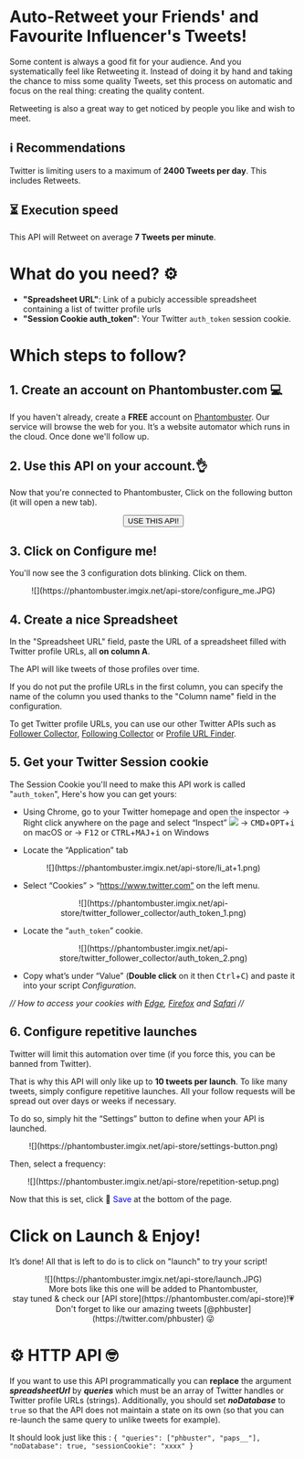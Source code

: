 # Auto-Retweet your Friends' and Favourite Influencer's Tweets!

Some content is always a good fit for your audience. And you systematically feel like Retweeting it. Instead of doing it by hand and taking the chance to miss some quality Tweets, set this process on automatic and focus on the real thing: creating the quality content.

Retweeting is also a great way to get noticed by people you like and wish to meet.

## ℹ️ Recommendations 
Twitter is limiting users to a maximum of **2400 Tweets per day**. This includes Retweets. 

## ⏳ Execution speed

This API will Retweet on average **7 Tweets per minute**.

# What do you need? ⚙️
- **"Spreadsheet URL"**: Link of a pubicly accessible spreadsheet containing a list of twitter profile urls
- **"Session Cookie auth_token"**: Your Twitter `auth_token` session cookie.

# Which steps to follow?
## 1. Create an account on Phantombuster.com 💻
If you haven't already, create a **FREE** account on [Phantombuster](https://phantombuster.com/register). Our service will browse the web for you. It’s a website automator which runs in the cloud. Once done we'll follow up.

## 2. Use this API on your account.👌
Now that you're connected to Phantombuster, Click on the following button (it will open a new tab).

<center><button type="button" class="btn btn-warning callToAction" onclick="useThisApi()">USE THIS API!</button></center>

## 3. Click on Configure me!
You'll now see the 3 configuration dots blinking. Click on them.

<center>![](https://phantombuster.imgix.net/api-store/configure_me.JPG)</center>

## 4. Create a nice Spreadsheet
In the "Spreadsheet URL" field, paste the URL of a spreadsheet filled with Twitter profile URLs, all **on column A**.

The API will like tweets of those profiles over time.

If you do not put the profile URLs in the first column, you can specify the name of the column you used thanks to the "Column name" field in the configuration.

To get Twitter profile URLs, you can use our other Twitter APIs such as [Follower Collector](/api-store/4130/twitter-follower-collector), [Following Collector](/api-store/4457/twitter-following-collector) or [Profile URL Finder](/api-store/4485/twitter-profile-url-finder).

## 5. Get your Twitter Session cookie
The Session Cookie you'll need to make this API work is called "`auth_token`",
Here's how you can get yours:

* Using Chrome, go to your Twitter homepage and open the inspector
→ Right click anywhere on the page and select “Inspect” ![](https://phantombuster.imgix.net/api-store/Inspect+browser.png)
→ <kbd>CMD</kbd>+<kbd>OPT</kbd>+<kbd>i</kbd> on macOS
or
→ <kbd>F12</kbd> or <kbd>CTRL</kbd>+<kbd>MAJ</kbd>+<kbd>i</kbd> on Windows

* Locate the “Application” tab

<center>![](https://phantombuster.imgix.net/api-store/li_at+1.png)</center>

* Select “Cookies” > “https://www.twitter.com” on the left menu.

<center>![](https://phantombuster.imgix.net/api-store/twitter_follower_collector/auth_token_1.png)</center>

* Locate the “`auth_token`” cookie.

<center>![](https://phantombuster.imgix.net/api-store/twitter_follower_collector/auth_token_2.png)</center/>

* Copy what’s under “Value” (**Double click** on it then <kbd>Ctrl</kbd>+<kbd>C</kbd>) and paste it into your script _Configuration_.

_// How to access your cookies with <a href="https://docs.microsoft.com/en-us/microsoft-edge/devtools-guide/debugger/cookies" target="_blank">Edge</a>, <a href="https://developer.mozilla.org/en-US/docs/Tools/Storage_Inspector" target="_blank">Firefox</a> and <a href="https://www.macobserver.com/tmo/article/see_full_cookie_details_in_safari_5.1" target="_blank">Safari</a> //_

## 6. Configure repetitive launches

Twitter will limit this automation over time (if you force this, you can be banned from Twitter).

That is why this API will only like up to **10 tweets per launch**. To like many tweets, simply configure repetitive launches. All your follow requests will be spread out over days or weeks if necessary.

To do so, simply hit the “Settings” button to define when your API is launched.

<center>![](https://phantombuster.imgix.net/api-store/settings-button.png)</center>

Then, select a frequency:

<center>![](https://phantombuster.imgix.net/api-store/repetition-setup.png)</center>

Now that this is set, click 💾 <span style="color:blue">Save</span> at the bottom of the page.

# Click on Launch & Enjoy!
It’s done! All that is left to do is to click on "launch" to try your script!
<center>![](https://phantombuster.imgix.net/api-store/launch.JPG)</center>

<center>More bots like this one will be added to Phantombuster,</center>
<center>stay tuned & check our [API store](https://phantombuster.com/api-store)!💗</center>
<center>Don't forget to like our amazing tweets [@phbuster](https://twitter.com/phbuster) 😜</center>

# ⚙ ️HTTP API 🤓

If you want to use this API programmatically you can **replace** the argument **_spreadsheetUrl_** by **_queries_** which must be an array of Twitter handles or Twitter profile URLs (strings). Additionally, you should set **_noDatabase_** to `true` so that the API does not maintain a state on its own (so that you can re-launch the same query to unlike tweets for example).

It should look just like this :
`{ "queries": ["phbuster", "paps__"], "noDatabase": true, "sessionCookie": "xxxx" }`
